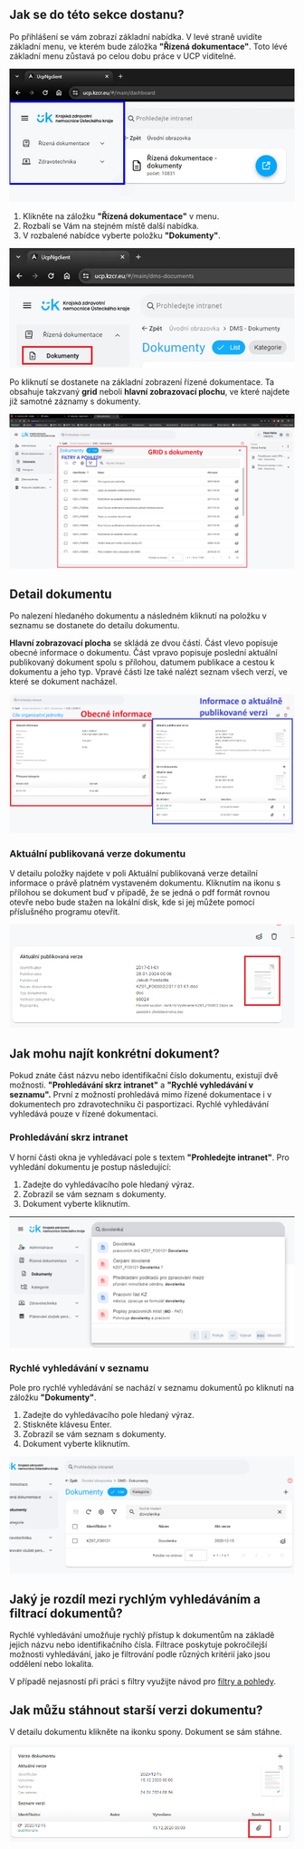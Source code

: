 ## Jak se do této sekce dostanu?
Po přihlášení se vám zobrazí základní nabídka. V levé straně uvidíte základní menu, ve kterém bude záložka **"Řízená dokumentace"**. Toto lévé základní menu zůstavá po celou dobu práce v UCP viditelné.

![alt text](../../../img/image.png)

1. Klikněte na záložku **"Řízená dokumentace"** v menu.
2. Rozbalí se Vám na stejném místě další nabídka.
3. V rozbalené nabídce vyberte položku **"Dokumenty"**.

![alt text](../../../img/documents_item.png)

Po kliknutí se dostanete na základní zobrazení řízené dokumentace. Ta obsahuje takzvaný **grid** neboli **hlavní zobrazovací plochu**, ve které najdete již samotné záznamy s dokumenty.

![alt text](../../../img/doc_grid.png)


## Detail dokumentu

Po nalezení hledaného dokumentu a následném kliknutí na položku v seznamu se dostanete do detailu dokumentu.

**Hlavní zobrazovací plocha** se skládá ze dvou částí. Část vlevo popisuje obecné informace o dokumentu. Část vpravo popisuje poslední aktuální publikovaný dokument spolu s přílohou, datumem publikace a cestou k dokumentu a jeho typ. Vpravé části lze také nalézt seznam všech verzí, ve které se dokument nacházel.

![alt text](../../../img/document_detail.png)


### Aktuální publikovaná verze dokumentu

V detailu položky najdete v poli Aktuální publikovaná verze detailní informace o právě platném vystaveném dokumentu. Kliknutím na ikonu s přílohou se dokument buď v případě, že se jedná o pdf formát rovnou otevře nebo bude stažen na lokální disk, kde si jej můžete pomocí příslušného programu otevřít.

![alt text](../../../img/published.png)

## Jak mohu najít konkrétní dokument?
Pokud znáte část názvu nebo identifikační číslo dokumentu, existují dvě možnosti. **"Prohledávání skrz intranet"** a **"Rychlé vyhledávání v seznamu".** První z možností prohledává mimo řízené dokumentace i v dokumentech pro zdravotechniku či pasportizaci. Rychlé vyhledávání vyhledává pouze v řízené dokumentaci.

### Prohledávání skrz intranet
V horní části okna je vyhledávací pole s textem **"Prohledejte intranet"**. Pro vyhledání dokumentu je postup následující:

1. Zadejte do vyhledávacího pole hledaný výraz.
3. Zobrazil se vám seznam s dokumenty.
4. Dokument vyberte kliknutím. 

![alt text](../../../img/spotlight.png)


### Rychlé vyhledávání v seznamu
Pole pro rychlé vyhledávání se nachází v seznamu dokumentů po kliknutí na záložku **"Dokumenty"**.

1. Zadejte do vyhledávacího pole hledaný výraz.
2. Stiskněte klávesu Enter.
3. Zobrazil se vám seznam s dokumenty.
4. Dokument vyberte kliknutím. 

![alt text](../../../img/quick_search.png)


## Jaký je rozdíl mezi rychlým vyhledáváním a filtrací dokumentů?

Rychlé vyhledávání umožňuje rychlý přístup k dokumentům na základě jejich názvu nebo identifikačního čísla. Filtrace poskytuje pokročilejší možnosti vyhledávání, jako je filtrování podle různých kritérií jako jsou oddělení nebo lokalita. 

V případě nejasností při práci s filtry využijte návod pro [filtry a pohledy](filtry_pohledy.md).

## Jak můžu stáhnout starší verzi dokumentu?

V detailu dokumentu klikněte na ikonku spony. Dokument se sám stáhne.

![alt text](../../../img/download_version.png)
